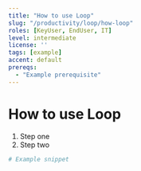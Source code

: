 ```yaml
---
title: "How to use Loop"
slug: "/productivity/loop/how-loop"
roles: [KeyUser, EndUser, IT]
level: intermediate
license: ''
tags: [example]
accent: default
prereqs:
  - "Example prerequisite"
---
```


# How to use Loop

1. Step one
2. Step two

```powershell
# Example snippet
```
